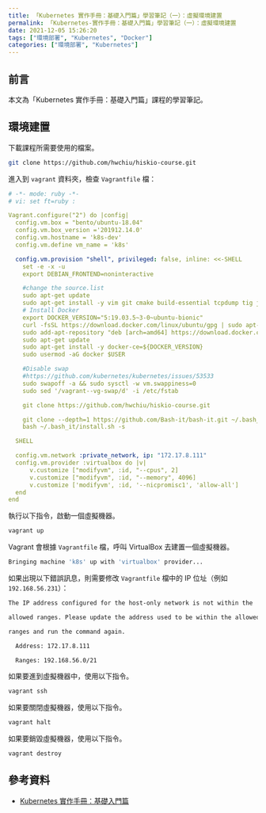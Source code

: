 ```yaml
---
title: 「Kubernetes 實作手冊：基礎入門篇」學習筆記（一）：虛擬環境建置
permalink: 「Kubernetes-實作手冊：基礎入門篇」學習筆記（一）：虛擬環境建置
date: 2021-12-05 15:26:20
tags: ["環境部署", "Kubernetes", "Docker"]
categories: ["環境部署", "Kubernetes"]
---
```


## 前言

本文為「Kubernetes 實作手冊：基礎入門篇」課程的學習筆記。

## 環境建置

下載課程所需要使用的檔案。

```BASH
git clone https://github.com/hwchiu/hiskio-course.git
```

進入到 `vagrant` 資料夾，檢查 `Vagrantfile` 檔：

```YAML
# -*- mode: ruby -*-
# vi: set ft=ruby :

Vagrant.configure("2") do |config|
  config.vm.box = "bento/ubuntu-18.04"
  config.vm.box_version ='201912.14.0'
  config.vm.hostname = 'k8s-dev'
  config.vm.define vm_name = 'k8s'

  config.vm.provision "shell", privileged: false, inline: <<-SHELL
    set -e -x -u
    export DEBIAN_FRONTEND=noninteractive

    #change the source.list
    sudo apt-get update
    sudo apt-get install -y vim git cmake build-essential tcpdump tig jq socat bash-completion
    # Install Docker
    export DOCKER_VERSION="5:19.03.5~3-0~ubuntu-bionic"
    curl -fsSL https://download.docker.com/linux/ubuntu/gpg | sudo apt-key add -
    sudo add-apt-repository "deb [arch=amd64] https://download.docker.com/linux/ubuntu $(lsb_release -cs) stable"
    sudo apt-get update
    sudo apt-get install -y docker-ce=${DOCKER_VERSION}
    sudo usermod -aG docker $USER

    #Disable swap
    #https://github.com/kubernetes/kubernetes/issues/53533
    sudo swapoff -a && sudo sysctl -w vm.swappiness=0
    sudo sed '/vagrant--vg-swap/d' -i /etc/fstab

    git clone https://github.com/hwchiu/hiskio-course.git

    git clone --depth=1 https://github.com/Bash-it/bash-it.git ~/.bash_it
    bash ~/.bash_it/install.sh -s

  SHELL

  config.vm.network :private_network, ip: "172.17.8.111"
  config.vm.provider :virtualbox do |v|
      v.customize ["modifyvm", :id, "--cpus", 2]
      v.customize ["modifyvm", :id, "--memory", 4096]
      v.customize ['modifyvm', :id, '--nicpromisc1', 'allow-all']
  end
end
```

執行以下指令，啟動一個虛擬機器。

```BASH
vagrant up
```

Vagrant 會根據 `Vagrantfile` 檔，呼叫 VirtualBox 去建置一個虛擬機器。

```BASH
Bringing machine 'k8s' up with 'virtualbox' provider...
```

如果出現以下錯誤訊息，則需要修改 `Vagrantfile` 檔中的 IP 位址（例如 `192.168.56.231`）：

```BASH
The IP address configured for the host-only network is not within the

allowed ranges. Please update the address used to be within the allowed

ranges and run the command again.

  Address: 172.17.8.111

  Ranges: 192.168.56.0/21
```

如果要進到虛擬機器中，使用以下指令。

```BASH
vagrant ssh
```

如果要關閉虛擬機器，使用以下指令。

```BASH
vagrant halt
```

如果要銷毀虛擬機器，使用以下指令。

```BASH
vagrant destroy
```

## 參考資料

- [Kubernetes 實作手冊：基礎入門篇](https://hiskio.com/courses/349/about)
